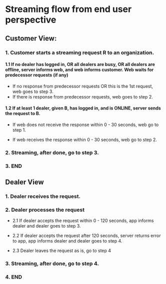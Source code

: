 # Streaming flow from end user perspective

## Customer View:

### 1. Customer starts a streaming request R to an organization.

#### 1.1 If no dealer has logged in, OR all dealers are busy, OR all dealers are offline, server informs web, and web informs customer. Web waits for predecessor requests (if any)
-  If no response from predecessor requests OR this is the 1st request, web goes to step 3.
-  If there is response from predecessor requests, web goes to step 2.

#### 1.2 If at least 1 dealer, given B, has logged in, and is ONLINE, server sends the request to B.

- If web does not receive the response within 0 - 30 seconds, web go to step 1.

- If web receives the response within 0 - 30 seconds, web go to step 2.


### 2. Streaming, after done, go to step 3.

### 3. END

## Dealer View

### 1. Dealer receives the request.

### 2. Dealer processes the request

- 2.1 If dealer accepts the request within 0 - 120 seconds, app informs dealer and dealer goes to step 3.

- 2.2 If dealer accepts the request after 120 seconds, server returns error to app, app informs dealer and dealer goes to step 4.

- 2.3 Dealer leaves the request as is, go to step 4

### 3. Streaming, after done, go to step 4.

### 4. END
